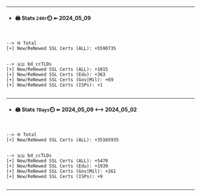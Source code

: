 

---
- #### 🖨️ **Stats** `24Hr`⏲️ ➼ 2024_05_09
```console


--> 🌐 Total
[+] New/ReNewed SSL Certs (ALL): +5590735


--> 🇧🇩 bd_ccTLDs
[+] New/ReNewed SSL Certs (ALL): +1015
[+] New/ReNewed SSL Certs (Edu): +363
[+] New/ReNewed SSL Certs (Gov|Mil): +69
[+] New/ReNewed SSL Certs (ISPs): +1


```

---
- #### 🖨️ **Stats** `7Days`⏲️ ➼ 2024_05_09 <--> 2024_05_02
```console


--> 🌐 Total
[+] New/ReNewed SSL Certs (ALL): +35165935


--> 🇧🇩 bd_ccTLDs
[+] New/ReNewed SSL Certs (ALL): +5470
[+] New/ReNewed SSL Certs (Edu): +1939
[+] New/ReNewed SSL Certs (Gov|Mil): +261
[+] New/ReNewed SSL Certs (ISPs): +9


```

---

